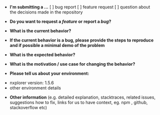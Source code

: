 * **I'm submitting a ...**
[ ] bug report
[ ] feature request
[ ] question about the decisions made in the repository

* **Do you want to request a *feature* or report a *bug*?**



* **What is the current behavior?**



* **If the current behavior is a bug, please provide the steps to reproduce and if possible a minimal demo of the problem** 



* **What is the expected behavior?**



* **What is the motivation / use case for changing the behavior?**



* **Please tell us about your environment:**

- nxplorer version: 1.5.6
- other environment details


* **Other information** (e.g. detailed explanation, stacktraces, related issues, suggestions how to fix, links for us to have context, eg. npm , github, stackoverflow etc)
